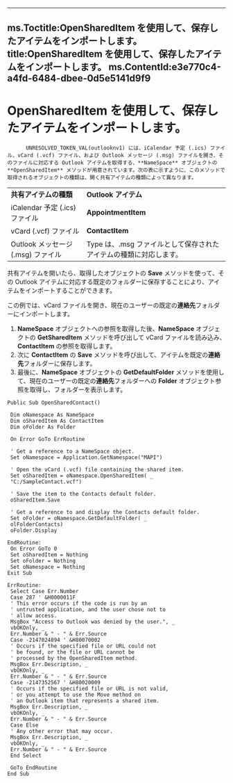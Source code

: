 

---
ms.Toctitle:OpenSharedItem を使用して、保存したアイテムをインポートします。
title:OpenSharedItem を使用して、保存したアイテムをインポートします。
ms.ContentId:e3e770c4-a4fd-6484-dbee-0d5e5141d9f9
---
# OpenSharedItem を使用して、保存したアイテムをインポートします。





          UNRESOLVED_TOKEN_VAL(outlooknv1) には、iCalendar 予定 (.ics) ファイル、vCard (.vcf) ファイル、および Outlook メッセージ (.msg) ファイルを開き、そのファイルに対応する Outlook アイテムを取得する、**NameSpace** オブジェクトの **OpenSharedItem** メソッドが用意されています。次の表に示すように、このメソッドで取得されるオブジェクトの種類は、開く共有アイテムの種類によって異なります。

|||
|---|---|
|**共有アイテムの種類**|**Outlook アイテム**|
|iCalendar 予定 (.ics) ファイル|**AppointmentItem**|
|vCard (.vcf) ファイル|**ContactItem**|
|Outlook メッセージ (.msg) ファイル|Type は、.msg ファイルとして保存されたアイテムの種類に対応します。|



共有アイテムを開いたら、取得したオブジェクトの **Save** メソッドを使って、その Outlook アイテムに対応する既定のフォルダーに保存することにより、アイテムをインポートすることができます。



この例では、vCard ファイルを開き、現在のユーザーの既定の**連絡先**フォルダーにインポートします。

1. **NameSpace** オブジェクトへの参照を取得した後、**NameSpace** オブジェクトの **GetSharedItem** メソッドを呼び出して vCard ファイルを読み込み、**ContactItem** の参照を取得します。
2. 次に **ContactItem** の **Save** メソッドを呼び出して、アイテムを既定の**連絡先**フォルダーに保存します。
3. 最後に、**NameSpace** オブジェクトの **GetDefaultFolder** メソッドを使用して、現在のユーザーの既定の**連絡先**フォルダーへの **Folder** オブジェクト参照を取得し、フォルダーを表示します。


```sourcecode
Public Sub OpenSharedContact() 
 
 Dim oNamespace As NameSpace 
 Dim oSharedItem As ContactItem 
 Dim oFolder As Folder 
 
 On Error GoTo ErrRoutine 
 
 ' Get a reference to a NameSpace object. 
 Set oNamespace = Application.GetNamespace("MAPI") 
 
 ' Open the vCard (.vcf) file containing the shared item. 
 Set oSharedItem = oNamespace.OpenSharedItem( _ 
 "C:/SampleContact.vcf") 
 
 ' Save the item to the Contacts default folder. 
 oSharedItem.Save 
 
 ' Get a reference to and display the Contacts default folder. 
 Set oFolder = oNamespace.GetDefaultFolder( _ 
 olFolderContacts) 
 oFolder.Display 
 
EndRoutine: 
 On Error GoTo 0 
 Set oSharedItem = Nothing 
 Set oFolder = Nothing 
 Set oNamespace = Nothing 
Exit Sub 
 
ErrRoutine: 
 Select Case Err.Number 
 Case 287 ' &H0000011F 
 ' This error occurs if the code is run by an 
 ' untrusted application, and the user chose not to 
 ' allow access. 
 MsgBox "Access to Outlook was denied by the user.", _ 
 vbOKOnly, _ 
 Err.Number & " - " & Err.Source 
 Case -2147024894 ' &H80070002 
 ' Occurs if the specified file or URL could not 
 ' be found, or the file or URL cannot be 
 ' processed by the OpenSharedItem method. 
 MsgBox Err.Description, _ 
 vbOKOnly, _ 
 Err.Number & " - " & Err.Source 
 Case -2147352567 ' &H80020009 
 ' Occurs if the specified file or URL is not valid, 
 ' or you attempt to use the Move method on 
 ' an Outlook item that represents a shared item. 
 MsgBox Err.Description, _ 
 vbOKOnly, _ 
 Err.Number & " - " & Err.Source 
 Case Else 
 ' Any other error that may occur. 
 MsgBox Err.Description, _ 
 vbOKOnly, _ 
 Err.Number & " - " & Err.Source 
 End Select 
 
 GoTo EndRoutine 
End Sub
```



